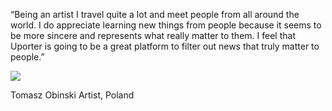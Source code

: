 ---
---
“Being an artist I travel quite a lot and meet people from all around the world. I do appreciate learning new things from people because it seems to be more sincere and represents what really matter to them. I feel that Uporter is going to be a great platform to filter out news that truly matter to people.”

<div class="user">
	<img src="{{site.baseurl}}/reviews/item-img4.jpg">
    <p><span>Tomasz Obinski</span> Artist, Poland </p>
 </div>
